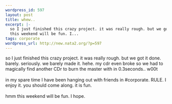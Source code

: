 ```yaml
--- 
wordpress_id: 597
layout: post
title: whew..
excerpt: |-
  so I just finished this crazy project. it was really rough. but we got it done. barely. seriously. we barely made it. hehe. my cdr even broke so we had to magically find another CDr to burn the master with in 0.3seconds.. w00tin my spare time I have been hanging out with friends in #corporate. RULE. I enjoy it. you should come along. it is fun. hmm
  this weekend will be fun. I...
tags: corporate
wordpress_url: http://new.nata2.org/?p=597
---
```

so I just finished this crazy project. it was really rough. but we got it done. barely. seriously. we barely made it. hehe. my cdr even broke so we had to magically find another CDr to burn the master with in 0.3seconds.. w00t<br/><br/>in my spare time I have been hanging out with friends in #corporate. RULE. I enjoy it. you should come along. it is fun. <br/><br/>hmm
this weekend will be fun. I hope.
